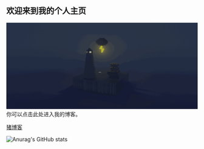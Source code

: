 ## 欢迎来到我的个人主页

![Wellcome](./img/Wellcome.gif)
你可以点击此处进入我的博客。

[猪博客](https://pink-pigpig.github.io/pingpinghome/)

![Anurag's GitHub stats](https://github-readme-stats.vercel.app/api?username=pink-pigpig&theme=dark&show_icons=true)
<!--
**pink-pigpig/pink-pigpig** is a ✨ _special_ ✨ repository because its `README.md` (this file) appears on your GitHub profile.

Here are some ideas to get you started:

- 🔭 I’m currently working on ...
- 🌱 I’m currently learning ...
- 👯 I’m looking to collaborate on ...
- 🤔 I’m looking for help with ...
- 💬 Ask me about ...
- 📫 How to reach me: ...
- 😄 Pronouns: ...
- ⚡ Fun fact: ...
-->
